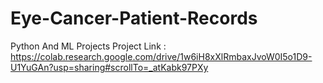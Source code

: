 # Eye-Cancer-Patient-Records
Python And ML Projects
Project Link : https://colab.research.google.com/drive/1w6iH8xXlRmbaxJvoW0I5o1D9-U1YuGAn?usp=sharing#scrollTo=_atKabk97PXy
